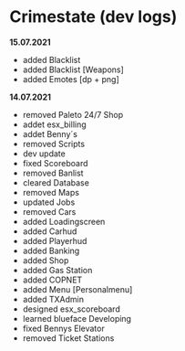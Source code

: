 # Crimestate (dev logs)

**15.07.2021**

+ added Blacklist
+ added Blacklist [Weapons]
+ added Emotes [dp + png]


**14.07.2021**

+ removed Paleto 24/7 Shop
+ addet esx_billing
+ addet Benny´s
+ removed Scripts 
+ dev update
+ fixed Scoreboard
+ removed Banlist
+ cleared Database
+ removed Maps 
+ updated Jobs
+ removed Cars
+ added Loadingscreen
+ added Carhud
+ added Playerhud
+ added Banking
+ added Shop
+ added Gas Station
+ added COPNET  
+ added Menu [Personalmenu]
+ added TXAdmin
+ designed esx_scoreboard
+ learned blueface Developing
+ fixed Bennys Elevator
+ removed Ticket Stations
